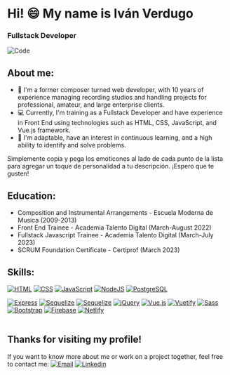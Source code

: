 # Hi! 😄 My name is Iván Verdugo

### Fullstack Developer
![Code](https://media3.giphy.com/media/KGhpQ5NMoWKQurlHwI/giphy.gif)

## About me:
- 🎼 I'm a former composer turned web developer, with 10 years of experience managing recording studios and handling projects for professional, amateur, and large enterprise clients. 
- 💻 Currently, I'm training as a Fullstack Developer and have experience in Front End using technologies such as HTML, CSS, JavaScript, and Vue.js framework. 
- 🌟 I'm adaptable, have an interest in continuous learning, and a high ability to identify and solve problems.

Simplemente copia y pega los emoticones al lado de cada punto de la lista para agregar un toque de personalidad a tu descripción. ¡Espero que te gusten!

## Education:
- Composition and Instrumental Arrangements - Escuela Moderna de Musica (2009-2013)
- Front End Trainee - Academia Talento Digital (March-August 2022)
- Fullstack Javascript Trainee - Academia Talento Digital (March-July 2023)
- SCRUM Foundation Certificate - Certiprof (March 2023)

## Skills: 
[![HTML](https://img.shields.io/badge/HTML-E34F26?style=flat-square&logo=html5&logoColor=white&labelColor=E34F26)](https://github.com/Ivan270/)
[![CSS](https://img.shields.io/badge/CSS-1572B6?style=flat-square&logo=css3&logoColor=white&labelColor=1572B6)](https://github.com/Ivan270/)
[![JavaScript](https://img.shields.io/badge/-JavaScript-F7DF1E?style=flat-square&logo=javascript&logoColor=black)](https://github.com/Ivan270/)
[![NodeJS](https://img.shields.io/badge/node-5FA04E?style=flat-square=nodedotjs&logoColor=black&labelColor=5FA04E)](https://github.com/Ivan270/)
[![PostgreSQL](https://img.shields.io/badge/-PostgreSQL-4169E1?style=flat-square&logo=postgresql&logoColor=white)](https://github.com/Ivan270/)
<br>

[![Express](https://img.shields.io/badge/-Express.js-000000?style=flat-square&logo=express&logoColor=white)](https://github.com/Ivan270/)
[![Sequelize](https://img.shields.io/badge/sequelize-2F3A69?style=flat-square&logo=sequelize&logoColor=black&labelColor=53B0E6)](https://github.com/Ivan270/)
[![Sequelize](https://img.shields.io/badge/-Handlebars-F0772B?style=flat-square&logo=handlebarsdotjs&logoColor=white)](https://github.com/Ivan270/)
[![jQuery](https://img.shields.io/badge/-jQuery-0769AD?style=flat-square&logo=jquery&logoColor=white)](https://github.com/Ivan270/)
[![Vue.js](https://img.shields.io/badge/-Vue.js-4FC08D?style=flat-square&logo=vue.js&logoColor=white)](https://github.com/Ivan270/)
[![Vuetify](https://img.shields.io/badge/Vuetify-1867C0?style=flat-square&logo=vuetify&logoColor=white&labelColor=1867C0)](https://github.com/Ivan270/)
[![Sass](https://img.shields.io/badge/Sass-CC6699?style=flat-square&logo=sass&logoColor=white&labelColor=CC6699)]()
[![Bootstrap](https://img.shields.io/badge/-Bootstrap-563D7C?style=flat-square&logo=bootstrap)](https://github.com/Ivan270/)
[![Firebase](https://img.shields.io/badge/Firebase-FFCA28?style=flat-square&logo=firebase&logoColor=black&labelColor=FFCA28)](https://github.com/Ivan270/)
[![Netlify](https://img.shields.io/badge/-Netlify-00C7B7?style=flat-square&logo=netlify&logoColor=black)](https://github.com/Ivan270/)
<br><br>

## Thanks for visiting my profile! 
If you want to know more about me or work on a project together, feel free to contact me: 
[![Email](https://img.shields.io/badge/ivan270@gmail.com-Email-EA4335?style=for-the-badge&logo=gmail&logoColor=white&labelColor=101010)](mailto:ivan270@gmail.com)
[![Linkedin](https://img.shields.io/badge/LinkedIn-blue?logo=linkedin&logoColor=white&style=for-the-badge)](https://www.linkedin.com/in/ivan-verdugo-c/)
</br>
